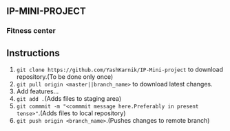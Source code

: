 ## IP-MINI-PROJECT
### Fitness center
## Instructions
1. `git clone https://github.com/YashKarnik/IP-Mini-project` to download repository.(To be done only once)
2. `git pull origin <master||branch_name>` to download latest changes.
3.  Add features...
4. `git add .`(Adds files to staging area)
5. `git commmit -m "<commmit message here.Preferably in present tense>"`.(Adds files to local repository)
6. `git push origin <branch_name>`.(Pushes changes to remote branch)
